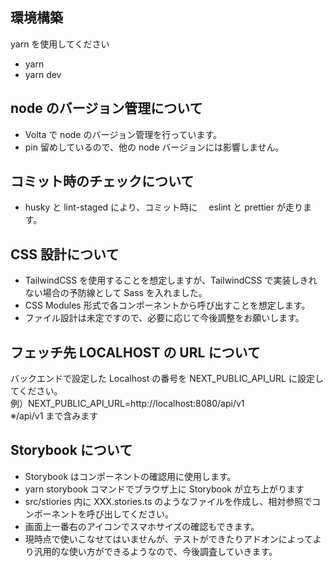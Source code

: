 ## 環境構築

yarn を使用してください

- yarn
- yarn dev

## node のバージョン管理について

- Volta で node のバージョン管理を行っています。
- pin 留めしているので、他の node バージョンには影響しません。

## コミット時のチェックについて

- husky と lint-staged により、コミット時に　 eslint と prettier が走ります。

## CSS 設計について

- TailwindCSS を使用することを想定しますが、TailwindCSS で実装しきれない場合の予防線として Sass を入れました。
- CSS Modules 形式で各コンポーネントから呼び出すことを想定します。
- ファイル設計は未定ですので、必要に応じて今後調整をお願いします。

## フェッチ先 LOCALHOST の URL について

バックエンドで設定した Localhost の番号を NEXT_PUBLIC_API_URL に設定してください。<br/>
例）NEXT_PUBLIC_API_URL=http://localhost:8080/api/v1 <br/>
※/api/v1 まで含みます

## Storybook について

- Storybook はコンポーネントの確認用に使用します。
- yarn storybook コマンドでブラウザ上に Storybook が立ち上がります
- src/stiories 内に XXX.stories.ts のようなファイルを作成し、相対参照でコンポーネントを呼び出してください。
- 画面上一番右のアイコンでスマホサイズの確認もできます。
- 現時点で使いこなせてはいませんが、テストができたりアドオンによってより汎用的な使い方ができるようなので、今後調査していきます。
